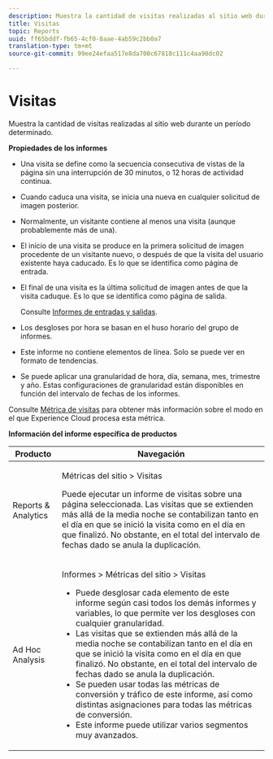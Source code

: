 ```yaml
---
description: Muestra la cantidad de visitas realizadas al sitio web durante un período determinado.
title: Visitas
topic: Reports
uuid: ff65bddf-fb65-4cf0-8aae-4ab59c2bb0a7
translation-type: tm+mt
source-git-commit: 99ee24efaa517e8da700c67818c111c4aa90dc02

---
```



# Visitas

Muestra la cantidad de visitas realizadas al sitio web durante un período determinado.

**Propiedades de los informes**

* Una visita se define como la secuencia consecutiva de vistas de la página sin una interrupción de 30 minutos, o 12 horas de actividad continua.
* Cuando caduca una visita, se inicia una nueva en cualquier solicitud de imagen posterior.
* Normalmente, un visitante contiene al menos una visita (aunque probablemente más de una).
* El inicio de una visita se produce en la primera solicitud de imagen procedente de un visitante nuevo, o después de que la visita del usuario existente haya caducado. Es lo que se identifica como página de entrada.
* El final de una visita es la última solicitud de imagen antes de que la visita caduque. Es lo que se identifica como página de salida.

   Consulte [Informes de entradas y salidas](/help/components/c-variables/dimensionslist/reports-entries-exits.md).
* Los desgloses por hora se basan en el huso horario del grupo de informes.
* Este informe no contiene elementos de línea. Solo se puede ver en formato de tendencias.
* Se puede aplicar una granularidad de hora, día, semana, mes, trimestre y año. Estas configuraciones de granularidad están disponibles en función del intervalo de fechas de los informes.

Consulte [Métrica de visitas](/help/components/c-variables/c-metrics/metrics-visit.md) para obtener más información sobre el modo en el que Experience Cloud procesa esta métrica.

**Información del informe específica de productos**

<table id="table_3138CA443CAC4F55838216E8B8786EE2"> 
 <thead> 
  <tr> 
   <th colname="col1" class="entry"> Producto </th> 
   <th colname="col2" class="entry"> Navegación </th> 
  </tr> 
 </thead>
 <tbody> 
  <tr> 
   <td colname="col1"> <p> Reports &amp; Analytics </p> </td> 
   <td colname="col2"> <p> <span class="uicontrol"> Métricas del sitio</span> &gt; <span class="uicontrol">Visitas</span> </p> <p>Puede ejecutar un <span class="wintitle">informe de visitas</span> sobre una página seleccionada. Las visitas que se extienden más allá de la media noche se contabilizan tanto en el día en que se inició la visita como en el día en que finalizó. No obstante, en el total del intervalo de fechas dado se anula la duplicación. </p> </td> 
  </tr> 
  <tr> 
   <td colname="col1"> <p> Ad Hoc Analysis  </p> </td> 
   <td colname="col2"> <p> <span class="uicontrol"> Informes</span> &gt; <span class="uicontrol">Métricas del sitio</span> &gt; <span class="uicontrol">Visitas</span> </p> 
    <ul id="ul_73FEE02C129041D6A63F2DB07676960F"> 
     <li id="li_CC3BB22DE97941EB8032BE4421FFC173"> Puede desglosar cada elemento de este informe según casi todos los demás informes y variables, lo que permite ver los desgloses con cualquier granularidad. </li> 
     <li id="li_D53D480D73264D47945C9E1202B7BD4F">Las visitas que se extienden más allá de la media noche se contabilizan tanto en el día en que se inició la visita como en el día en que finalizó. No obstante, en el total del intervalo de fechas dado se anula la duplicación. </li> 
     <li id="li_B8BCC584F95B407DB87F5EA57CC88F62">Se pueden usar todas las métricas de conversión y tráfico de este informe, así como distintas asignaciones para todas las métricas de conversión. </li> 
     <li id="li_0F342D3DCFF44ABAB79BD0F9E7F43E1E">Este informe puede utilizar varios segmentos muy avanzados. </li> 
    </ul> </td> 
  </tr> 
 </tbody> 
</table>

